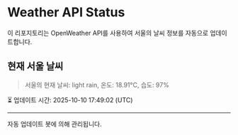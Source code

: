 
# Weather API Status

이 리포지토리는 OpenWeather API를 사용하여 서울의 날씨 정보를 자동으로 업데이트합니다.

## 현재 서울 날씨
> 서울의 현재 날씨: light rain, 온도: 18.91°C, 습도: 97%

⏳ 업데이트 시간: 2025-10-10 17:49:02 (UTC)

---
자동 업데이트 봇에 의해 관리됩니다.
